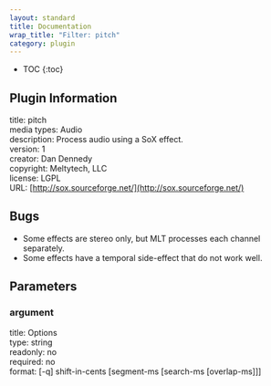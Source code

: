 ```yaml
---
layout: standard
title: Documentation
wrap_title: "Filter: pitch"
category: plugin
---
```

* TOC
{:toc}

## Plugin Information

title: pitch  
media types:
Audio  
description: Process audio using a SoX effect.  
version: 1  
creator: Dan Dennedy  
copyright: Meltytech, LLC  
license: LGPL  
URL: [http://sox.sourceforge.net/](http://sox.sourceforge.net/)  

## Bugs

* Some effects are stereo only, but MLT processes each channel separately.
* Some effects have a temporal side-effect that do not work well.


## Parameters

### argument

title: Options    
type: string  
readonly: no  
required: no  
format: [-q] shift-in-cents [segment-ms [search-ms [overlap-ms]]]  

